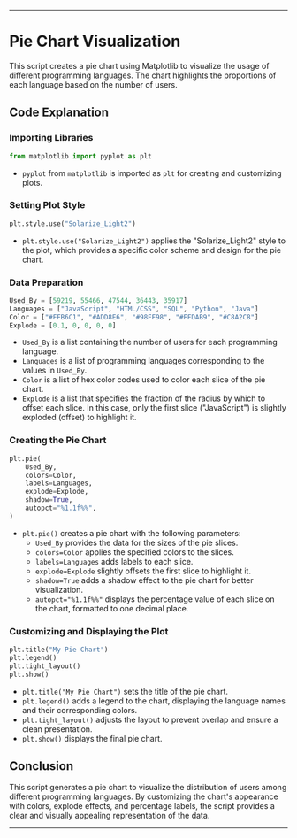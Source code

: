 
---
# Pie Chart Visualization

This script creates a pie chart using Matplotlib to visualize the usage of different programming languages. The chart highlights the proportions of each language based on the number of users.

## Code Explanation

### Importing Libraries

```python
from matplotlib import pyplot as plt
```

- `pyplot` from `matplotlib` is imported as `plt` for creating and customizing plots.

### Setting Plot Style

```python
plt.style.use("Solarize_Light2")
```

- `plt.style.use("Solarize_Light2")` applies the "Solarize_Light2" style to the plot, which provides a specific color scheme and design for the pie chart.

### Data Preparation

```python
Used_By = [59219, 55466, 47544, 36443, 35917]
Languages = ["JavaScript", "HTML/CSS", "SQL", "Python", "Java"]
Color = ["#FFB6C1", "#ADD8E6", "#98FF98", "#FFDAB9", "#C8A2C8"]
Explode = [0.1, 0, 0, 0, 0]
```

- `Used_By` is a list containing the number of users for each programming language.
- `Languages` is a list of programming languages corresponding to the values in `Used_By`.
- `Color` is a list of hex color codes used to color each slice of the pie chart.
- `Explode` is a list that specifies the fraction of the radius by which to offset each slice. In this case, only the first slice ("JavaScript") is slightly exploded (offset) to highlight it.

### Creating the Pie Chart

```python
plt.pie(
    Used_By,
    colors=Color,
    labels=Languages,
    explode=Explode,
    shadow=True,
    autopct="%1.1f%%",
)
```

- `plt.pie()` creates a pie chart with the following parameters:
  - `Used_By` provides the data for the sizes of the pie slices.
  - `colors=Color` applies the specified colors to the slices.
  - `labels=Languages` adds labels to each slice.
  - `explode=Explode` slightly offsets the first slice to highlight it.
  - `shadow=True` adds a shadow effect to the pie chart for better visualization.
  - `autopct="%1.1f%%"` displays the percentage value of each slice on the chart, formatted to one decimal place.

### Customizing and Displaying the Plot

```python
plt.title("My Pie Chart")
plt.legend()
plt.tight_layout()
plt.show()
```

- `plt.title("My Pie Chart")` sets the title of the pie chart.
- `plt.legend()` adds a legend to the chart, displaying the language names and their corresponding colors.
- `plt.tight_layout()` adjusts the layout to prevent overlap and ensure a clean presentation.
- `plt.show()` displays the final pie chart.

## Conclusion

This script generates a pie chart to visualize the distribution of users among different programming languages. By customizing the chart's appearance with colors, explode effects, and percentage labels, the script provides a clear and visually appealing representation of the data.

---